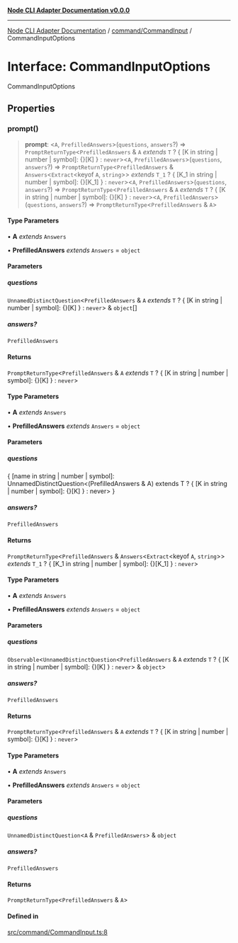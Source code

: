 [**Node CLI Adapter Documentation v0.0.0**](../../../README.md)

***

[Node CLI Adapter Documentation](../../../modules.md) / [command/CommandInput](../README.md) / CommandInputOptions

# Interface: CommandInputOptions

CommandInputOptions

## Properties

### prompt()

> **prompt**: \<`A`, `PrefilledAnswers`\>(`questions`, `answers`?) => `PromptReturnType`\<`PrefilledAnswers` & `A` *extends* `T` ? \{ \[K in string \| number \| symbol\]: \{\}\[K\] \} : `never`\>\<`A`, `PrefilledAnswers`\>(`questions`, `answers`?) => `PromptReturnType`\<`PrefilledAnswers` & `Answers`\<`Extract`\<keyof `A`, `string`\>\> *extends* `T_1` ? \{ \[K\_1 in string \| number \| symbol\]: \{\}\[K\_1\] \} : `never`\>\<`A`, `PrefilledAnswers`\>(`questions`, `answers`?) => `PromptReturnType`\<`PrefilledAnswers` & `A` *extends* `T` ? \{ \[K in string \| number \| symbol\]: \{\}\[K\] \} : `never`\>\<`A`, `PrefilledAnswers`\>(`questions`, `answers`?) => `PromptReturnType`\<`PrefilledAnswers` & `A`\>

#### Type Parameters

• **A** *extends* `Answers`

• **PrefilledAnswers** *extends* `Answers` = `object`

#### Parameters

##### questions

`UnnamedDistinctQuestion`\<`PrefilledAnswers` & `A` *extends* `T` ? \{ \[K in string \| number \| symbol\]: \{\}\[K\] \} : `never`\> & `object`[]

##### answers?

`PrefilledAnswers`

#### Returns

`PromptReturnType`\<`PrefilledAnswers` & `A` *extends* `T` ? \{ \[K in string \| number \| symbol\]: \{\}\[K\] \} : `never`\>

#### Type Parameters

• **A** *extends* `Answers`

• **PrefilledAnswers** *extends* `Answers` = `object`

#### Parameters

##### questions

\{ \[name in string \| number \| symbol\]: UnnamedDistinctQuestion\<(PrefilledAnswers & A) extends T ? \{ \[K in string \| number \| symbol\]: \{\}\[K\] \} : never\> \}

##### answers?

`PrefilledAnswers`

#### Returns

`PromptReturnType`\<`PrefilledAnswers` & `Answers`\<`Extract`\<keyof `A`, `string`\>\> *extends* `T_1` ? \{ \[K\_1 in string \| number \| symbol\]: \{\}\[K\_1\] \} : `never`\>

#### Type Parameters

• **A** *extends* `Answers`

• **PrefilledAnswers** *extends* `Answers` = `object`

#### Parameters

##### questions

`Observable`\<`UnnamedDistinctQuestion`\<`PrefilledAnswers` & `A` *extends* `T` ? \{ \[K in string \| number \| symbol\]: \{\}\[K\] \} : `never`\> & `object`\>

##### answers?

`PrefilledAnswers`

#### Returns

`PromptReturnType`\<`PrefilledAnswers` & `A` *extends* `T` ? \{ \[K in string \| number \| symbol\]: \{\}\[K\] \} : `never`\>

#### Type Parameters

• **A** *extends* `Answers`

• **PrefilledAnswers** *extends* `Answers` = `object`

#### Parameters

##### questions

`UnnamedDistinctQuestion`\<`A` & `PrefilledAnswers`\> & `object`

##### answers?

`PrefilledAnswers`

#### Returns

`PromptReturnType`\<`PrefilledAnswers` & `A`\>

#### Defined in

[src/command/CommandInput.ts:8](https://github.com/stonemjs/node-cli-adapter/blob/51fcc01bbd0eb589538cce80e62e720559e5481a/src/command/CommandInput.ts#L8)
